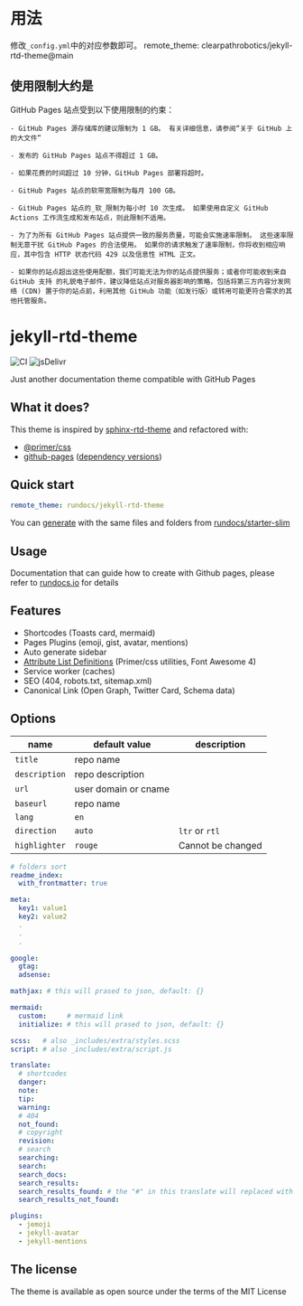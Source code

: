 # 用法
修改`_config.yml`中的对应参数即可。
remote_theme: clearpathrobotics/jekyll-rtd-theme@main
## 使用限制大约是
GitHub Pages 站点受到以下使用限制的约束：

    - GitHub Pages 源存储库的建议限制为 1 GB。 有关详细信息，请参阅“关于 GitHub 上的大文件”

    - 发布的 GitHub Pages 站点不得超过 1 GB。

    - 如果花费的时间超过 10 分钟，GitHub Pages 部署将超时。

    - GitHub Pages 站点的软带宽限制为每月 100 GB。

    - GitHub Pages 站点的_软_限制为每小时 10 次生成。 如果使用自定义 GitHub Actions 工作流生成和发布站点，则此限制不适用。

    - 为了为所有 GitHub Pages 站点提供一致的服务质量，可能会实施速率限制。 这些速率限制无意干扰 GitHub Pages 的合法使用。 如果你的请求触发了速率限制，你将收到相应响应，其中包含 HTTP 状态代码 429 以及信息性 HTML 正文。

    - 如果你的站点超出这些使用配额，我们可能无法为你的站点提供服务；或者你可能收到来自 GitHub 支持 的礼貌电子邮件，建议降低站点对服务器影响的策略，包括将第三方内容分发网络 (CDN) 置于你的站点前，利用其他 GitHub 功能（如发行版）或转用可能更符合需求的其他托管服务。

# jekyll-rtd-theme

![CI](https://github.com/rundocs/jekyll-rtd-theme/workflows/CI/badge.svg?branch=develop)
![jsDelivr](https://data.jsdelivr.com/v1/package/gh/rundocs/jekyll-rtd-theme/badge)

Just another documentation theme compatible with GitHub Pages

## What it does?

This theme is inspired by [sphinx-rtd-theme](https://github.com/readthedocs/sphinx_rtd_theme) and refactored with:

- [@primer/css](https://github.com/primer/css)
- [github-pages](https://github.com/github/pages-gem) ([dependency versions](https://pages.github.com/versions/))

## Quick start

```yml
remote_theme: rundocs/jekyll-rtd-theme
```

You can [generate](https://github.com/rundocs/starter-slim/generate) with the same files and folders from [rundocs/starter-slim](https://github.com/rundocs/starter-slim/)

## Usage

Documentation that can guide how to create with Github pages, please refer to [rundocs.io](https://rundocs.io) for details

## Features

- Shortcodes (Toasts card, mermaid)
- Pages Plugins (emoji, gist, avatar, mentions)
- Auto generate sidebar
- [Attribute List Definitions](https://kramdown.gettalong.org/syntax.html#attribute-list-definitions) (Primer/css utilities, Font Awesome 4)
- Service worker (caches)
- SEO (404, robots.txt, sitemap.xml)
- Canonical Link (Open Graph, Twitter Card, Schema data)

## Options

| name          | default value        | description       |
| ------------- | -------------------- | ----------------- |
| `title`       | repo name            |                   |
| `description` | repo description     |                   |
| `url`         | user domain or cname |                   |
| `baseurl`     | repo name            |                   |
| `lang`        | `en`                 |                   |
| `direction`   | `auto`               | `ltr` or `rtl`    |
| `highlighter` | `rouge`              | Cannot be changed |

```yml
# folders sort
readme_index:
  with_frontmatter: true

meta:
  key1: value1
  key2: value2
  .
  .
  .

google:
  gtag:
  adsense:

mathjax: # this will prased to json, default: {}

mermaid:
  custom:     # mermaid link
  initialize: # this will prased to json, default: {}

scss:   # also _includes/extra/styles.scss
script: # also _includes/extra/script.js

translate:
  # shortcodes
  danger:
  note:
  tip:
  warning:
  # 404
  not_found:
  # copyright
  revision:
  # search
  searching:
  search:
  search_docs:
  search_results:
  search_results_found: # the "#" in this translate will replaced with results size!
  search_results_not_found:

plugins:
  - jemoji
  - jekyll-avatar
  - jekyll-mentions
```

## The license

The theme is available as open source under the terms of the MIT License

